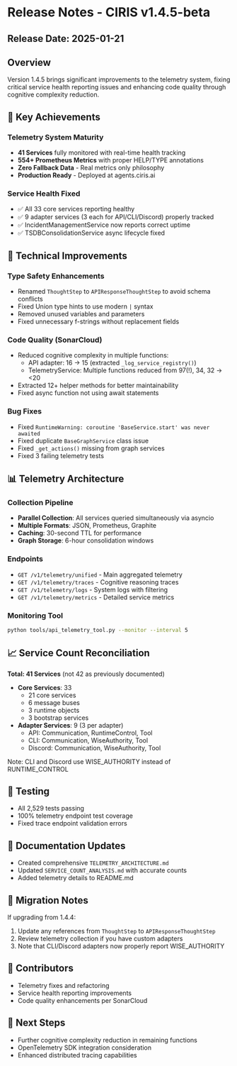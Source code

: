 # Release Notes - CIRIS v1.4.5-beta

## Release Date: 2025-01-21

## Overview
Version 1.4.5 brings significant improvements to the telemetry system, fixing critical service health reporting issues and enhancing code quality through cognitive complexity reduction.

## 🎯 Key Achievements

### Telemetry System Maturity
- **41 Services** fully monitored with real-time health tracking
- **554+ Prometheus Metrics** with proper HELP/TYPE annotations
- **Zero Fallback Data** - Real metrics only philosophy
- **Production Ready** - Deployed at agents.ciris.ai

### Service Health Fixed
- ✅ All 33 core services reporting healthy
- ✅ 9 adapter services (3 each for API/CLI/Discord) properly tracked
- ✅ IncidentManagementService now reports correct uptime
- ✅ TSDBConsolidationService async lifecycle fixed

## 🔧 Technical Improvements

### Type Safety Enhancements
- Renamed `ThoughtStep` to `APIResponseThoughtStep` to avoid schema conflicts
- Fixed Union type hints to use modern `|` syntax
- Removed unused variables and parameters
- Fixed unnecessary f-strings without replacement fields

### Code Quality (SonarCloud)
- Reduced cognitive complexity in multiple functions:
  - API adapter: 16 → 15 (extracted `_log_service_registry()`)
  - TelemetryService: Multiple functions reduced from 97(!), 34, 32 → <20
- Extracted 12+ helper methods for better maintainability
- Fixed async function not using await statements

### Bug Fixes
- Fixed `RuntimeWarning: coroutine 'BaseService.start' was never awaited`
- Fixed duplicate `BaseGraphService` class issue
- Fixed `_get_actions()` missing from graph services
- Fixed 3 failing telemetry tests

## 📊 Telemetry Architecture

### Collection Pipeline
- **Parallel Collection**: All services queried simultaneously via asyncio
- **Multiple Formats**: JSON, Prometheus, Graphite
- **Caching**: 30-second TTL for performance
- **Graph Storage**: 6-hour consolidation windows

### Endpoints
- `GET /v1/telemetry/unified` - Main aggregated telemetry
- `GET /v1/telemetry/traces` - Cognitive reasoning traces
- `GET /v1/telemetry/logs` - System logs with filtering
- `GET /v1/telemetry/metrics` - Detailed service metrics

### Monitoring Tool
```bash
python tools/api_telemetry_tool.py --monitor --interval 5
```

## 📈 Service Count Reconciliation

**Total: 41 Services** (not 42 as previously documented)

- **Core Services**: 33
  - 21 core services
  - 6 message buses
  - 3 runtime objects
  - 3 bootstrap services
- **Adapter Services**: 9 (3 per adapter)
  - API: Communication, RuntimeControl, Tool
  - CLI: Communication, WiseAuthority, Tool
  - Discord: Communication, WiseAuthority, Tool

Note: CLI and Discord use WISE_AUTHORITY instead of RUNTIME_CONTROL

## 🧪 Testing
- All 2,529 tests passing
- 100% telemetry endpoint test coverage
- Fixed trace endpoint validation errors

## 📝 Documentation Updates
- Created comprehensive `TELEMETRY_ARCHITECTURE.md`
- Updated `SERVICE_COUNT_ANALYSIS.md` with accurate counts
- Added telemetry details to README.md

## 🔄 Migration Notes
If upgrading from 1.4.4:
1. Update any references from `ThoughtStep` to `APIResponseThoughtStep`
2. Review telemetry collection if you have custom adapters
3. Note that CLI/Discord adapters now properly report WISE_AUTHORITY

## 🎉 Contributors
- Telemetry fixes and refactoring
- Service health reporting improvements
- Code quality enhancements per SonarCloud

## 🔮 Next Steps
- Further cognitive complexity reduction in remaining functions
- OpenTelemetry SDK integration consideration
- Enhanced distributed tracing capabilities
